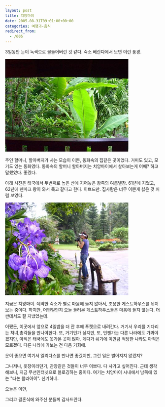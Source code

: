 ```yaml
---
layout: post
title: 치앙마이
date: 2005-08-31T09:01:00+00:00
categories: 여행과-음식
redirect_from:
  - /605
---
```


3일동안 눈이 녹색으로 물들어버린 것 같다. 숙소 베란다에서 보면 이런 풍경.

![ ](/assets/media/uploads_2005_08_PICT2617.jpg)

주인 할머니, 할아버지가 사는 모습이 이쁜, 동화속의 집같은 곳이었다. 거미도 있고, 모기도 있는 동화였다. 동화속의 할머니 할아버지는 치앙마이에서 살아보는게 어때? 하고 말했었다. 좋겠다.

아래 사진은 태국에서 두번째로 높은 산에 지어놓은 왕족의 여름별장. 61년에 지었고, 62년에 덴마크 왕이 와서 묵고 같다고 한다. 이쁘드만. 집사람은 너무 이쁜게 싫은 것 처럼 보였다.

![ ](/assets/media/uploads_2005_08_PICT2725.jpg)

지금은 치앙마이. 예약한 숙소가 별로 마음에 들지 않아서, 조용한 게스트하우스를 뒤져보는 중이다. 하지만, 어쩐일인지 오늘 둘러본 게스트하우스들은 마음에 들지 않는다. 더 싼데서도 잘 지냈었는데.

어쨌든, 이곳에서 앞으로 4일밤을 더 잔 후에 푸켓으로 내려간다. 거기서 우리를 기다리는 처녀,총각들을 만나야한다. 또, 거기인가 싶지만, 또, 언젠가는 다른 나라에도 가봐야겠지만, 아직은 태국에도 못가본 곳이 많아. 게다가 쉬기에 이만큼 적당한 나라도 아직은 모르겠다. 다른 나라에 가보는 건 다음 기회에.

운이 좋으면 여기서 엘리다스를 만나면 좋겠지만, 그런 일은 벌어지지 않겠지?

그나저나, 옷장이라던가, 찬장같은 것들이 너무 이쁘다. 다 사가고 싶어진다. 근데 생각해보니, 지금 무선인터넷으로 블로깅하는 중이다. 여기는 치앙마이 시내에서 남쪽에 있는 "타논 왈라아이". 신기하네.

오늘은 이만,

그리고 결혼식에 와주신 분들께 감사드린다.
<div id=comments>
</div>
